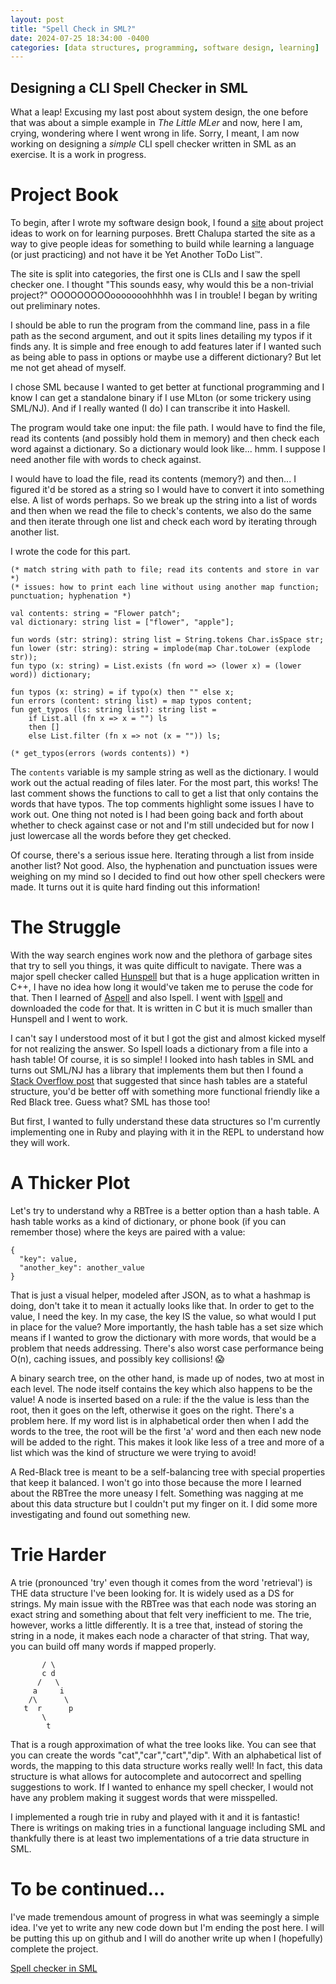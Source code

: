 ```yaml
---
layout: post
title: "Spell Check in SML?"
date: 2024-07-25 18:34:00 -0400
categories: [data structures, programming, software design, learning]
---
```


## Designing a CLI Spell Checker in SML

What a leap! Excusing my last post about system design, the one before that was about a simple example in _The Little MLer_ and now, here I am, crying, wondering where I went wrong in life. Sorry, I meant, I am now working on designing a *simple* CLI spell checker written in SML as an exercise. It is a work in progress.

# Project Book

To begin, after I wrote my software design book, I found a [site](https://projectbook.code.brettchalupa.com/) about project ideas to work on for learning purposes. Brett Chalupa started the site as a way to give people ideas for something to build while learning a language (or just practicing) and not have it be Yet Another ToDo List&trade;.

The site is split into categories, the first one is CLIs and I saw the spell checker one. I thought "This sounds easy, why would this be a non-trivial project?" OOOOOOOOOooooooohhhhh was I in trouble! I began by writing out preliminary notes.

I should be able to run the program from the command line, pass in a file path as the second argument, and out it spits lines detailing my typos if it finds any. It is simple and free enough to add features later if I wanted such as being able to pass in options or maybe use a different dictionary? But let me not get ahead of myself.

I chose SML because I wanted to get better at functional programming and I know I can get a standalone binary if I use MLton (or some trickery using SML/NJ). And if I really wanted (I do) I can transcribe it into Haskell.

The program would take one input: the file path. I would have to find the file, read its contents (and possibly hold them in memory) and then check each word against a dictionary. So a dictionary would look like... hmm. I suppose I need another file with words to check against.

I would have to load the file, read its contents (memory?) and then... I figured it'd be stored as a string so I would have to convert it into something else. A list of words perhaps. So we break up the string into a list of words and then when we read the file to check's contents, we also do the same and then iterate through one list and check each word by iterating through another list.

I wrote the code for this part.

```
(* match string with path to file; read its contents and store in var *)
(* issues: how to print each line without using another map function; punctuation; hyphenation *)

val contents: string = "Flower patch";
val dictionary: string list = ["flower", "apple"];

fun words (str: string): string list = String.tokens Char.isSpace str;
fun lower (str: string): string = implode(map Char.toLower (explode str));
fun typo (x: string) = List.exists (fn word => (lower x) = (lower word)) dictionary;

fun typos (x: string) = if typo(x) then "" else x;
fun errors (content: string list) = map typos content;
fun get_typos (ls: string list): string list = 
	if List.all (fn x => x = "") ls 
	then []
	else List.filter (fn x => not (x = "")) ls;

(* get_typos(errors (words contents)) *)
```

The `contents` variable is my sample string as well as the dictionary. I would work out the actual reading of files later. For the most part, this works! The last comment shows the functions to call to get a list that only contains the words that have typos. The top comments highlight some issues I have to work out. One thing not noted is I had been going back and forth about whether to check against case or not and I'm still undecided but for now I just lowercase all the words before they get checked.

Of course, there's a serious issue here. Iterating through a list from inside another list? Not good. Also, the hyphenation and punctuation issues were weighing on my mind so I decided to find out how other spell checkers were made. It turns out it is quite hard finding out this information!

# The Struggle

With the way search engines work now and the plethora of garbage sites that try to sell you things, it was quite difficult to navigate. There was a major spell checker called [Hunspell](https://hunspell.github.io/) but that is a huge application written in C++, I have no idea how long it would've taken me to peruse the code for that. Then I learned of [Aspell](http://aspell.net/) and also Ispell. I went with [Ispell](https://www.cs.hmc.edu/~geoff/ispell.html) and downloaded the code for that. It is written in C but it is much smaller than Hunspell and I went to work.

I can't say I understood most of it but I got the gist and almost kicked myself for not realizing the answer. So Ispell loads a dictionary from a file into a hash table! Of course, it is so simple! I looked into hash tables in SML and turns out SML/NJ has a library that implements them but then I found a [Stack Overflow post](https://stackoverflow.com/a/19842954) that suggested that since hash tables are a stateful structure, you'd be better off with something more functional friendly like a Red Black tree. Guess what? SML has those too!

But first, I wanted to fully understand these data structures so I'm currently implementing one in Ruby and playing with it in the REPL to understand how they will work.

# A Thicker Plot

Let's try to understand why a RBTree is a better option than a hash table. A hash table works as a kind of dictionary, or phone book (if you can remember those) where the keys are paired with a value:

```
{
  "key": value,
  "another_key": another_value
}
```

That is just a visual helper, modeled after JSON, as to what a hashmap is doing, don't take it to mean it actually looks like that. In order to get to the value, I need the key. In my case, the key IS the value, so what would I put in place for the value? More importantly, the hash table has a set size which means if I wanted to grow the dictionary with more words, that would be a problem that needs addressing. There's also worst case performance being O(n), caching issues, and possibly key collisions! 😱

A binary search tree, on the other hand, is made up of nodes, two at most in each level. The node itself contains the key which also happens to be the value! A node is inserted based on a rule: if the the value is less than the root, then it goes on the left, otherwise it goes on the right. There's a problem here. If my word list is in alphabetical order then when I add the words to the tree, the root will be the first 'a' word and then each new node will be added to the right. This makes it look like less of a tree and more of a list which was the kind of structure we were trying to avoid!

A Red-Black tree is meant to be a self-balancing tree with special properties that keep it balanced. I won't go into those because the more I learned about the RBTree the more uneasy I felt. Something was nagging at me about this data structure but I couldn't put my finger on it. I did some more investigating and found out something new.

# Trie Harder

A trie (pronounced 'try' even though it comes from the word 'retrieval') is THE data structure I've been looking for. It is widely used as a DS for strings. My main issue with the RBTree was that each node was storing an exact string and something about that felt very inefficient to me. The trie, however, works a little differently. It is a tree that, instead of storing the string in a node, it makes each node a character of that string. That way, you can build off many words if mapped properly.

```
       / \  
       c d
	  /   \
	 a     i
	/\      \
   t  r      p
       \     
		t 
```

That is a rough approximation of what the tree looks like. You can see that you can create the words "cat","car","cart","dip". With an alphabetical list of words, the mapping to this data structure works really well! In fact, this data structure is what allows for autocomplete and autocorrect and spelling suggestions to work. If I wanted to enhance my spell checker, I would not have any problem making it suggest words that were misspelled.

I implemented a rough trie in ruby and played with it and it is fantastic! There is writings on making tries in a functional language including SML and thankfully there is at least two implementations of a trie data structure in SML.

# To be continued...

I've made tremendous amount of progress in what was seemingly a simple idea. I've yet to write any new code down but I'm ending the post here. I will be putting this up on github and I will do another write up when I (hopefully) complete the project. 

[Spell checker in SML](https://github.com/Angeldude/Spell_Check_SML)

